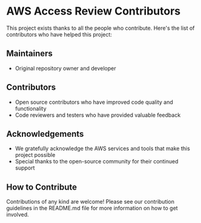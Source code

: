 # AWS Access Review Contributors

This project exists thanks to all the people who contribute. Here's the list of contributors who have helped this project:

## Maintainers
- Original repository owner and developer

## Contributors
- Open source contributors who have improved code quality and functionality
- Code reviewers and testers who have provided valuable feedback

## Acknowledgements
- We gratefully acknowledge the AWS services and tools that make this project possible
- Special thanks to the open-source community for their continued support

## How to Contribute
Contributions of any kind are welcome! Please see our contribution guidelines in the README.md file for more information on how to get involved. 